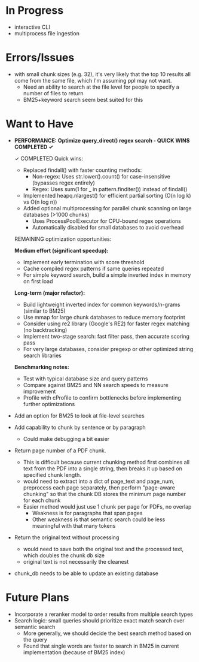 # In Progress
- interactive CLI
- multiprocess file ingestion

# Errors/Issues
- with small chunk sizes (e.g. 32), it's very likely that the top 10 results all come from the same file, which I'm assuming ppl may not want.
    - Need an ability to search at the file level for people to specify a number of files to return
    - BM25+keyword search seem best suited for this

# Want to Have
- **PERFORMANCE: Optimize query_direct() regex search - QUICK WINS COMPLETED ✓**
  
  ✓ COMPLETED Quick wins:
  - Replaced findall() with faster counting methods:
    * Non-regex: Uses str.lower().count() for case-insensitive (bypasses regex entirely)
    * Regex: Uses sum(1 for _ in pattern.finditer()) instead of findall()
  - Implemented heapq.nlargest() for efficient partial sorting (O(n log k) vs O(n log n))
  - Added optional multiprocessing for parallel chunk scanning on large databases (>1000 chunks)
    * Uses ProcessPoolExecutor for CPU-bound regex operations
    * Automatically disabled for small databases to avoid overhead
  
  REMAINING optimization opportunities:
  
  **Medium effort (significant speedup):**
  - Implement early termination with score threshold
  - Cache compiled regex patterns if same queries repeated
  - For simple keyword search, build a simple inverted index in memory on first load
  
  **Long-term (major refactor):**
  - Build lightweight inverted index for common keywords/n-grams (similar to BM25)
  - Use mmap for large chunk databases to reduce memory footprint
  - Consider using re2 library (Google's RE2) for faster regex matching (no backtracking)
  - Implement two-stage search: fast filter pass, then accurate scoring pass
  - For very large databases, consider pregexp or other optimized string search libraries
  
  **Benchmarking notes:**
  - Test with typical database size and query patterns
  - Compare against BM25 and NN search speeds to measure improvement
  - Profile with cProfile to confirm bottlenecks before implementing further optimizations

- Add an option for BM25 to look at file-level searches
- Add capability to chunk by sentence or by paragraph
    - Could make debugging a bit easier
- Return page number of a PDF chunk.
    - This is difficult because current chunking method first combines all text from the PDF into a single string, then breaks it up based on specified chunk length.
    - would need to extract into a dict of page_text and page_num, preprocess each page separately, then perform "page-aware chunking" so that the chunk DB stores the minimum page number for each chunk
    - Easier method would just use 1 chunk per page for PDFs, no overlap
        - Weakness is for paragraphs that span pages
        - Other weakness is that semantic search could be less meaningful with that many tokens
- Return the original text without processing
    - would need to save both the original text and the processed text, which doubles the chunk db size
    - original text is not necessarily the cleanest 
- chunk_db needs to be able to update an existing database

# Future Plans
- Incorporate a reranker model to order results from multiple search types
- Search logic: small queries should prioritize exact match search over semantic search
    - More generally, we should decide the best search method based on the query
    - Found that single words are faster to search in BM25 in current implementation (because of BM25 index)